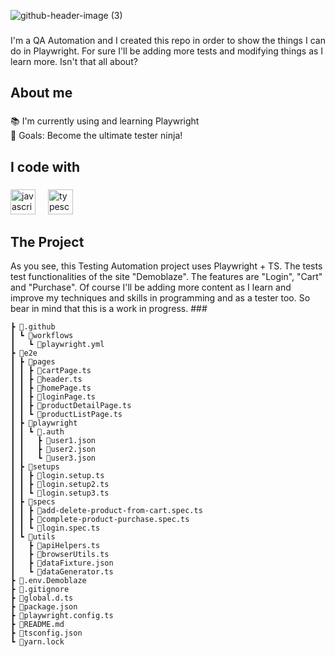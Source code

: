![github-header-image (3)](https://github.com/user-attachments/assets/d43548c0-8534-437b-ba1d-cb27fc25ca96)

###

<p align="left">I'm a QA Automation and I created this repo in order to show the things I can do in Playwright. For sure I'll be adding more tests and modifying things as I learn more. Isn't that all about?</p>

###

<h2 align="left">About me</h2>

###

<p align="left">📚 I'm currently using and learning Playwright<br>🎯 Goals:  Become the ultimate tester ninja!</p>

###

<h2 align="left">I code with</h2>

###

<div align="left">
  <img src="https://cdn.jsdelivr.net/gh/devicons/devicon/icons/javascript/javascript-original.svg" height="40" alt="javascript logo"  />
  <img width="12" />
  <img src="https://cdn.jsdelivr.net/gh/devicons/devicon/icons/typescript/typescript-original.svg" height="40" alt="typescript logo"  />
</div>

<h2 align="left">The Project</h2>
As you see, this Testing Automation project uses Playwright + TS. The tests test functionalities of the site "Demoblaze". The features are "Login", "Cart" and "Purchase". Of course I'll be adding more content as I learn and improve my techniques and skills in programming and as a tester too. So bear in mind that this is a work in progress.
###

```
┣ 📂.github
┃ ┗ 📂workflows
┃   ┗ 📜playwright.yml
┣ 📂e2e
┃ ┣ 📂pages
┃ ┃ ┣ 📜cartPage.ts
┃ ┃ ┣ 📜header.ts
┃ ┃ ┣ 📜homePage.ts
┃ ┃ ┣ 📜loginPage.ts
┃ ┃ ┣ 📜productDetailPage.ts
┃ ┃ ┗ 📜productListPage.ts
┃ ┣ 📂playwright
┃ ┃ ┗ 📂.auth
┃ ┃   ┣ 📜user1.json
┃ ┃   ┣ 📜user2.json
┃ ┃   ┗ 📜user3.json
┃ ┣ 📂setups
┃ ┃ ┣ 📜login.setup.ts
┃ ┃ ┣ 📜login.setup2.ts
┃ ┃ ┗ 📜login.setup3.ts
┃ ┣ 📂specs
┃ ┃ ┣ 📜add-delete-product-from-cart.spec.ts
┃ ┃ ┣ 📜complete-product-purchase.spec.ts
┃ ┃ ┗ 📜login.spec.ts
┃ ┗ 📂utils
┃   ┣ 📜apiHelpers.ts
┃   ┣ 📜browserUtils.ts
┃   ┣ 📜dataFixture.json
┃   ┗ 📜dataGenerator.ts
┣ 📜.env.Demoblaze
┣ 📜.gitignore
┣ 📜global.d.ts
┣ 📜package.json
┣ 📜playwright.config.ts
┣ 📜README.md
┣ 📜tsconfig.json
┗ 📜yarn.lock

```

